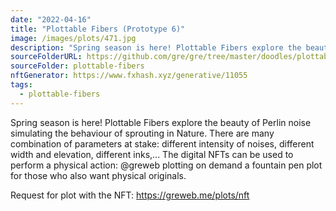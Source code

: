 ```yaml
---
date: "2022-04-16"
title: "Plottable Fibers (Prototype 6)"
image: /images/plots/471.jpg
description: "Spring season is here! Plottable Fibers explore the beauty of Perlin noise simulating the behaviour of sprouting in Nature. There are many combination of parameters at stake: different intensity of noises, different width and elevation, different inks,... The digital NFTs can be used to perform a physical action: @greweb plotting on demand a fountain pen plot for those who also want physical originals."
sourceFolderURL: https://github.com/gre/gre/tree/master/doodles/plottable-fibers
sourceFolder: plottable-fibers
nftGenerator: https://www.fxhash.xyz/generative/11055
tags:
  - plottable-fibers
---
```


Spring season is here! Plottable Fibers explore the beauty of Perlin noise simulating the behaviour of sprouting in Nature. There are many combination of parameters at stake: different intensity of noises, different width and elevation, different inks,... The digital NFTs can be used to perform a physical action: @greweb plotting on demand a fountain pen plot for those who also want physical originals.

Request for plot with the NFT: https://greweb.me/plots/nft
